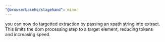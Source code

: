 ```yaml
---
"@browserbasehq/stagehand": minor
---
```


you can now do targetted extraction by passing an xpath string into extract. This limits the dom processing step to a target element, reducing tokens and increasing speed.
